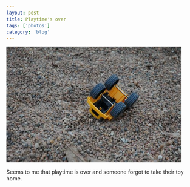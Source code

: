 ```yaml
---
layout: post
title: Playtime's over
tags: ['photos']
category: 'blog'
---
```


![Play :: Nikon D70 : 1/20s : F/6.3 : ISO 200](/media/2004/05/play.jpg)

Seems to me that playtime is over and someone forgot to take their toy
home.
